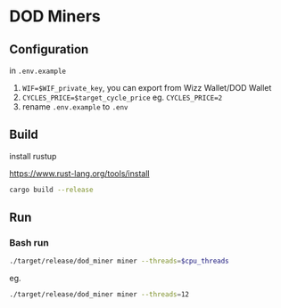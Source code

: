 # DOD Miners

## Configuration
in `.env.example`
1. `WIF=$WIF_private_key`, you can export from Wizz Wallet/DOD Wallet
2. `CYCLES_PRICE=$target_cycle_price`
    eg. `CYCLES_PRICE=2`
3. rename `.env.example` to `.env`


## Build
install rustup

https://www.rust-lang.org/tools/install

```bash
cargo build --release
```


## Run

### Bash run
```bash
./target/release/dod_miner miner --threads=$cpu_threads
```

eg.
```bash
./target/release/dod_miner miner --threads=12
```
